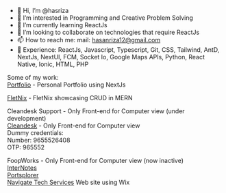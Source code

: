 - 👋 Hi, I’m @hasriza
- 👀 I’m interested in Programming and Creative Problem Solving
- 🌱 I’m currently learning ReactJs
- 💞️ I’m looking to collaborate on technologies that require ReactJs 
- 📫 How to reach me: mail: hasanriza12@gmail.com
- 💼 Experience: ReactJs, Javascript, Typescript, Git, CSS, Tailwind, AntD, NextJs, NextUI, FCM, Socket Io, Google Maps APIs, Python, React Native, Ionic, HTML, PHP

Some of my work:  
[Portfolio](https://zy-portfolio.vercel.app) - Personal Portfolio using NextJs

[FletNix]([https://zy-portfolio.vercel.app](https://fletnix-web.vercel.app/)) - FletNix showcasing CRUD in MERN

Cleandesk Support - Only Front-end for Computer view (under development)  
[Cleandesk](https://test.cleandesk.co.in/authentication) - Only Front-end for Computer view  
Dummy credentials:  
  Number: 9655526408  
  OTP: 965552  

FoopWorks - Only Front-end for Computer view (now inactive)  
[InterNotes](http://hasriza.github.io/internotes)  
[Portsplorer](http://hasriza.github.io/portsplorer)  
[Navigate Tech Services](https://www.navigatets.com/) Web site using Wix  
